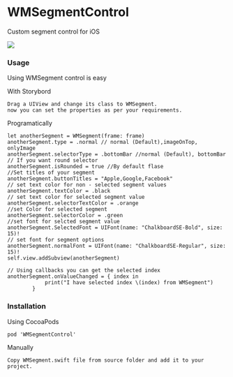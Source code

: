 # WMSegmentControl
Custom segment control for iOS

![](https://github.com/malekwasim/WMSegmentControl/blob/master/Screenshots/screenshot.png)

### Usage
Using WMSegment control is easy

With Storybord
```
Drag a UIView and change its class to WMSegment.
now you can set the properties as per your requirements.
```
Programatically
```
let anotherSegment = WMSegment(frame: frame)
anotherSegment.type = .normal // normal (Default),imageOnTop, onlyImage
anotherSegment.selectorType = .bottomBar //normal (Default), bottomBar
// If you want round selector 
anotherSegment.isRounded = true //By default flase
//Set titles of your segment
anotherSegment.buttonTitles = "Apple,Google,Facebook"
// set text color for non - selected segment values
anotherSegment.textColor = .black
// set text color for selected segment value
anotherSegment.selectorTextColor = .orange
//set Color for selected segment
anotherSegment.selectorColor = .green
//set font for selcted segment value
anotherSegment.SelectedFont = UIFont(name: "ChalkboardSE-Bold", size: 15)!
// set font for segment options
anotherSegment.normalFont = UIFont(name: "ChalkboardSE-Regular", size: 15)!
self.view.addSubview(anotherSegment)

// Using callbacks you can get the selected index
anotherSegment.onValueChanged = { index in
            print("I have selected index \(index) from WMSegment")
        }
```
### Installation
Using CocoaPods

```
pod 'WMSegmentControl'
```
Manually
```
Copy WMSegment.swift file from source folder and add it to your project.
```
